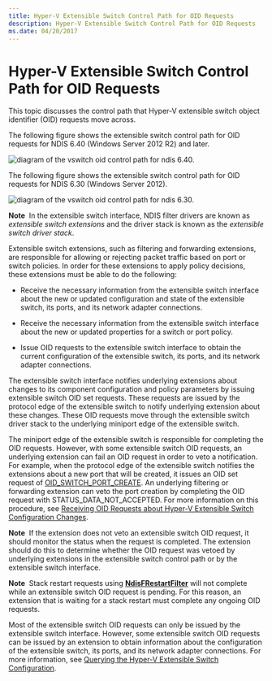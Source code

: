 ```yaml
---
title: Hyper-V Extensible Switch Control Path for OID Requests
description: Hyper-V Extensible Switch Control Path for OID Requests
ms.date: 04/20/2017
---
```


# Hyper-V Extensible Switch Control Path for OID Requests


This topic discusses the control path that Hyper-V extensible switch object identifier (OID) requests move across.

The following figure shows the extensible switch control path for OID requests for NDIS 6.40 (Windows Server 2012 R2) and later.

![diagram of the vswitch oid control path for ndis 6.40.](images/vswitch-oid-controlpath-ndis640.png)

The following figure shows the extensible switch control path for OID requests for NDIS 6.30 (Windows Server 2012).

![diagram of the vswitch oid control path for ndis 6.30.](images/vswitch-oid-controlpath.png)

**Note**  In the extensible switch interface, NDIS filter drivers are known as *extensible switch extensions* and the driver stack is known as the *extensible switch driver stack*.

 

Extensible switch extensions, such as filtering and forwarding extensions, are responsible for allowing or rejecting packet traffic based on port or switch policies. In order for these extensions to apply policy decisions, these extensions must be able to do the following:

-   Receive the necessary information from the extensible switch interface about the new or updated configuration and state of the extensible switch, its ports, and its network adapter connections.

-   Receive the necessary information from the extensible switch interface about the new or updated properties for a switch or port policy.

-   Issue OID requests to the extensible switch interface to obtain the current configuration of the extensible switch, its ports, and its network adapter connections.

The extensible switch interface notifies underlying extensions about changes to its component configuration and policy parameters by issuing extensible switch OID set requests. These requests are issued by the protocol edge of the extensible switch to notify underlying extension about these changes. These OID requests move through the extensible switch driver stack to the underlying miniport edge of the extensible switch.

The miniport edge of the extensible switch is responsible for completing the OID requests. However, with some extensible switch OID requests, an underlying extension can fail an OID request in order to veto a notification. For example, when the protocol edge of the extensible switch notifies the extensions about a new port that will be created, it issues an OID set request of [OID\_SWITCH\_PORT\_CREATE](./oid-switch-port-create.md). An underlying filtering or forwarding extension can veto the port creation by completing the OID request with STATUS\_DATA\_NOT\_ACCEPTED. For more information on this procedure, see [Receiving OID Requests about Hyper-V Extensible Switch Configuration Changes](receiving-oid-requests-about-hyper-v-extensible-switch-configuration-changes.md).

**Note**  If the extension does not veto an extensible switch OID request, it should monitor the status when the request is completed. The extension should do this to determine whether the OID request was vetoed by underlying extensions in the extensible switch control path or by the extensible switch interface.

 

**Note**  Stack restart requests using [**NdisFRestartFilter**](/windows-hardware/drivers/ddi/ndis/nf-ndis-ndisfrestartfilter) will not complete while an extensible switch OID request is pending. For this reason, an extension that is waiting for a stack restart must complete any ongoing OID requests.

 

Most of the extensible switch OID requests can only be issued by the extensible switch interface. However, some extensible switch OID requests can be issued by an extension to obtain information about the configuration of the extensible switch, its ports, and its network adapter connections. For more information, see [Querying the Hyper-V Extensible Switch Configuration](querying-the-hyper-v-extensible-switch-configuration.md).

 

